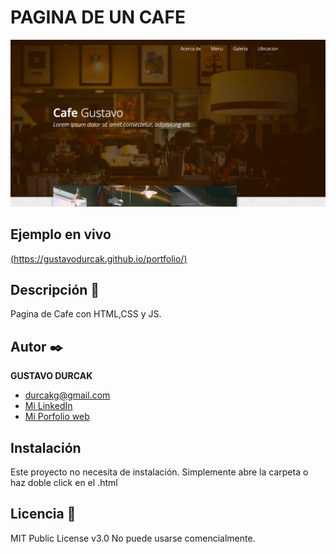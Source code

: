 # PAGINA DE UN CAFE
![Imagen del proyecto](https://github.com/gustavodurcak/pagina_cafe/blob/main/img/Captura%20de%20Pantalla%202022-09-20%20a%20la(s)%2010.52.42.png)


## Ejemplo en vivo
[(https://gustavodurcak.github.io/portfolio/)](https://gustavodurcak.github.io/pagina_cafe/)


## Descripción 📑

Pagina de Cafe con HTML,CSS y JS.


## Autor ✒️
**GUSTAVO DURCAK**

* [durcakg@gmail.com](durcakg@gmail.com)
* [Mi LinkedIn](https://www.linkedin.com/in/gustavodurcak/)
* [Mi Porfolio web](https://tu-dominio.com/)


## Instalación 
Este proyecto no necesita de instalación. Simplemente abre la carpeta o haz doble click en el .html


## Licencia 📄
MIT Public License v3.0
No puede usarse comencialmente.
